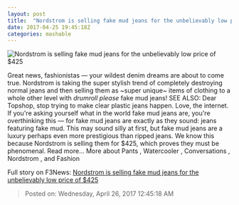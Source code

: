 ```yaml
---
layout: post
title:  "Nordstrom is selling fake mud jeans for the unbelievably low price of $425"
date: 2017-04-25 19:45:18Z
categories: mashable
---
```


![Nordstrom is selling fake mud jeans for the unbelievably low price of $425](http://i.amz.mshcdn.com/vi5qIooSEmu_Sq5L20hgHWKKNDk=/1200x630/2017%2F04%2F25%2F1f%2F9d5333ce00654b1ea127e532d651035b.de296.jpg)

Great news, fashionistas — your wildest denim dreams are about to come true. Nordstrom is taking the super stylish trend of completely destroying normal jeans and then selling them as ~super unique~ items of clothing to a whole other level with *drumroll please* fake mud jeans! SEE ALSO: Dear Topshop, stop trying to make clear plastic jeans happen. Love, the internet. If you're asking yourself what in the world fake mud jeans are, you're overthinking this — for fake mud jeans are exactly as they sound: jeans featuring fake mud. This may sound silly at first, but fake mud jeans are a luxury perhaps even more prestigious than ripped jeans. We know this because Nordstrom is selling them for $425, which proves they must be phenomenal. Read more... More about Pants , Watercooler , Conversations , Nordstrom , and Fashion


Full story on F3News: [Nordstrom is selling fake mud jeans for the unbelievably low price of $425](http://www.f3nws.com/n/ysukG)

> Posted on: Wednesday, April 26, 2017 12:45:18 AM
